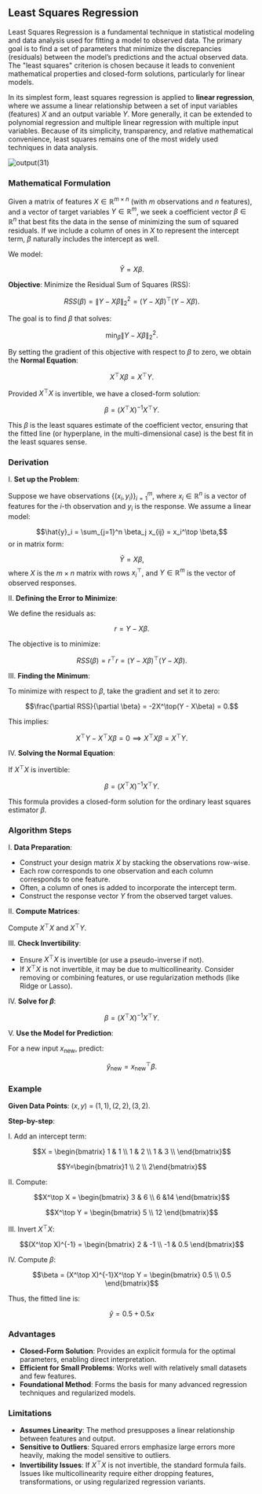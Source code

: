 ## Least Squares Regression

Least Squares Regression is a fundamental technique in statistical modeling and data analysis used for fitting a model to observed data. The primary goal is to find a set of parameters that minimize the discrepancies (residuals) between the model’s predictions and the actual observed data. The "least squares" criterion is chosen because it leads to convenient mathematical properties and closed-form solutions, particularly for linear models.

In its simplest form, least squares regression is applied to **linear regression**, where we assume a linear relationship between a set of input variables (features) $X$ and an output variable $Y$. More generally, it can be extended to polynomial regression and multiple linear regression with multiple input variables. Because of its simplicity, transparency, and relative mathematical convenience, least squares remains one of the most widely used techniques in data analysis.

![output(31)](https://github.com/user-attachments/assets/3777f998-f72c-43a1-a8a9-8ecad0e82b1f)

### Mathematical Formulation

Given a matrix of features $X \in \mathbb{R}^{m \times n}$ (with $m$ observations and $n$ features), and a vector of target variables $Y \in \mathbb{R}^m$, we seek a coefficient vector $\beta \in \mathbb{R}^n$ that best fits the data in the sense of minimizing the sum of squared residuals. If we include a column of ones in $X$ to represent the intercept term, $\beta$ naturally includes the intercept as well.

We model:

$$\hat{Y} = X \beta.$$

**Objective**: Minimize the Residual Sum of Squares (RSS):

$$RSS(\beta) = \| Y - X\beta \|_2^2 = (Y - X\beta)^\top (Y - X\beta).$$

The goal is to find $\beta$ that solves:

$$\min_\beta \| Y - X\beta \|_2^2.$$

By setting the gradient of this objective with respect to $\beta$ to zero, we obtain the **Normal Equation**:

$$X^\top X \beta = X^\top Y.$$

Provided $X^\top X$ is invertible, we have a closed-form solution:

$$\beta = (X^\top X)^{-1} X^\top Y.$$

This $\beta$ is the least squares estimate of the coefficient vector, ensuring that the fitted line (or hyperplane, in the multi-dimensional case) is the best fit in the least squares sense.

### Derivation

I. **Set up the Problem**:

Suppose we have observations $\{ (x_i, y_i) \}_{i=1}^m$, where $x_i \in \mathbb{R}^n$ is a vector of features for the $i$-th observation and $y_i$ is the response. We assume a linear model:

$$\hat{y}_i = \sum_{j=1}^n \beta_j x_{ij} = x_i^\top \beta,$$
or in matrix form:

$$\hat{Y} = X\beta,$$
where $X$ is the $m \times n$ matrix with rows $x_i^\top$, and $Y \in \mathbb{R}^m$ is the vector of observed responses.

II. **Defining the Error to Minimize**:

We define the residuals as:

$$r = Y - X\beta.$$

The objective is to minimize:

$$RSS(\beta) = r^\top r = (Y - X\beta)^\top (Y - X\beta).$$

III. **Finding the Minimum**:

To minimize with respect to $\beta$, take the gradient and set it to zero:

$$\frac{\partial RSS}{\partial \beta} = -2X^\top(Y - X\beta) = 0.$$

This implies:

$$X^\top Y - X^\top X \beta = 0 \implies X^\top X \beta = X^\top Y.$$

IV. **Solving the Normal Equation**:

If $X^\top X$ is invertible:

$$\beta = (X^\top X)^{-1} X^\top Y.$$

This formula provides a closed-form solution for the ordinary least squares estimator $\beta$.

### Algorithm Steps

I. **Data Preparation**:

- Construct your design matrix $X$ by stacking the observations row-wise.  
- Each row corresponds to one observation and each column corresponds to one feature.  
- Often, a column of ones is added to incorporate the intercept term.
- Construct the response vector $Y$ from the observed target values.

II. **Compute Matrices**:

Compute $X^\top X$ and $X^\top Y$.

III. **Check Invertibility**:

- Ensure $X^\top X$ is invertible (or use a pseudo-inverse if not).
- If $X^\top X$ is not invertible, it may be due to multicollinearity. Consider removing or combining features, or use regularization methods (like Ridge or Lasso).

IV. **Solve for $\beta$**:

$$\beta = (X^\top X)^{-1} X^\top Y.$$

V. **Use the Model for Prediction**:

For a new input $x_{\text{new}}$, predict:

$$\hat{y}_{\text{new}} = x_{\text{new}}^\top \beta.$$

### Example

**Given Data Points**: $(x,y)$ = $(1,1), (2,2), (3,2)$.

**Step-by-step**:

I. Add an intercept term:

$$X = \begin{bmatrix}
1 & 1 \\
1 & 2 \\
1 & 3 \\
\end{bmatrix}$$ 

$$Y=\begin{bmatrix}1 \\ 2 \\ 2\end{bmatrix}$$

II. Compute:

$$X^\top X = \begin{bmatrix} 3 & 6 \\ 6 &14 \end{bmatrix}$$

$$X^\top Y = \begin{bmatrix} 5 \\ 12 \end{bmatrix}$$

III. Invert $X^\top X$:

$$(X^\top X)^{-1} = \begin{bmatrix} 2 & -1 \\ -1 & 0.5 \end{bmatrix}$$

IV. Compute $\beta$:

$$\beta = (X^\top X)^{-1}X^\top Y = \begin{bmatrix} 0.5 \\ 0.5 \end{bmatrix}$$

Thus, the fitted line is:

$$\hat{y} = 0.5 + 0.5x$$

### Advantages

- **Closed-Form Solution**: Provides an explicit formula for the optimal parameters, enabling direct interpretation.
- **Efficient for Small Problems**: Works well with relatively small datasets and few features.
- **Foundational Method**: Forms the basis for many advanced regression techniques and regularized models.

### Limitations

- **Assumes Linearity**: The method presupposes a linear relationship between features and output.
- **Sensitive to Outliers**: Squared errors emphasize large errors more heavily, making the model sensitive to outliers.
- **Invertibility Issues**: If $X^\top X$ is not invertible, the standard formula fails. Issues like multicollinearity require either dropping features, transformations, or using regularized regression variants.
